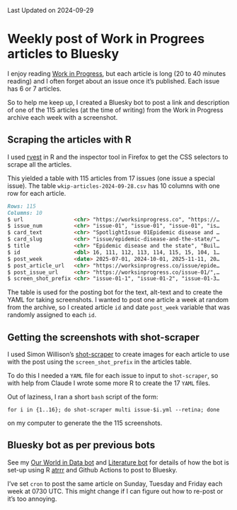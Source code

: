 
Last Updated on 2024-09-29

# Weekly post of Work in Progrees articles to Bluesky

I enjoy reading [Work in Progress](https://worksinprogress.co), but each
article is long (20 to 40 minutes reading) and I often forget about an
issue once it’s published. Each issue has 6 or 7 articles.

So to help me keep up, I created a Bluesky bot to post a link and
description of one of the 115 articles (at the time of writing) from the
Work in Progress archive each week with a screenshot.

## Scraping the articles with R

I used [rvest](https://rvest.tidyverse.org/) in R and the inspector tool
in Firefox to get the CSS selectors to scrape all the articles.

This yielded a table with 115 articles from 17 issues (one issue a
special issue). The table `wkip-articles-2024-09-28.csv` has 10 columns
with one row for each article.

``` markdown
Rows: 115
Columns: 10
$ url                <chr> "https://worksinprogress.co", "https://…
$ issue_num          <chr> "issue-01", "issue-01", "issue-01", "is…
$ card_text          <chr> "SpotlightIssue 01Epidemic disease and …
$ card_slug          <chr> "issue/epidemic-disease-and-the-state/"…
$ title              <chr> "Epidemic disease and the state", "Buil…
$ id                 <dbl> 16, 111, 112, 113, 114, 115, 15, 104, 1…
$ post_week          <date> 2025-07-01, 2024-10-01, 2025-11-11, 20…
$ post_article_url   <chr> "https://worksinprogress.co/issue/epide…
$ post_issue_url     <chr> "https://worksinprogress.co/issue-01/",…
$ screen_shot_prefix <chr> "issue-01-1", "issue-01-2", "issue-01-3…
```

The table is used for the posting bot for the text, alt-text and to
create the YAML for taking screenshots. I wanted to post one article a
week at random from the archive, so I created article `id` and date
`post_week` variable that was randomly assigned to each `id`.

## Getting the screenshots with shot-scraper

I used Simon Willison’s
[shot-scraper](https://shot-scraper.datasette.io/en/stable/) to create
images for each article to use with the post using the
`screen_shot_prefix` in the articles table.

To do this I needed a `YAML` file for each issue to input to
`shot-scraper`, so with help from Claude I wrote some more R to create
the 17 `YAML` files.

Out of laziness, I ran a short `bash` script of the form:

`for i in {1..16}; do shot-scraper multi issue-$i.yml --retina; done`

on my computer to generate the the 115 screenshots.

## Bluesky bot as per previous bots

See my [Our World in Data bot](https://github.com/ab604/owid-dd-bot) and
[Literature bot](https://github.com/ab604/prot-paper-bot) for details of
how the bot is set-up using R
[atrrr](https://jbgruber.github.io/atrrr/index.html) and Github Actions
to post to Bluesky.

I’ve set `cron` to post the same article on Sunday, Tuesday and Friday
each week at 0730 UTC. This might change if I can figure out how to
re-post or it’s too annoying.
